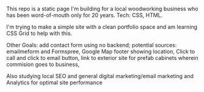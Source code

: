 This repo is a static page I'm building for a local woodworking business who has been word-of-mouth only for 20 years.
Tech: CSS, HTML.

I'm trying to make a simple site with a clean portfolio space and am learning CSS Grid to help with this.

Other Goals:
add contact form using no backend; potential sources: emailmeform and Formspree,
Google Map footer showing location,
Click to call and click to email button,
link to exterior site for prefab cabinets wherein commision goes to business,

Also studying local SEO and general digital marketing/email marketing and Analytics for optimal site performance
